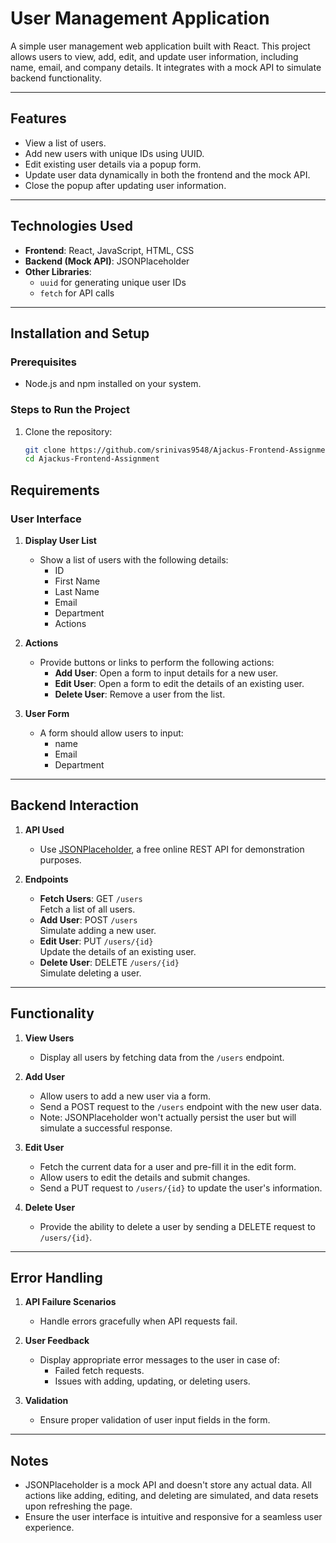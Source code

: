 # User Management Application

A simple user management web application built with React. This project allows users to view, add, edit, and update user information, including name, email, and company details. It integrates with a mock API to simulate backend functionality.

---

## Features

- View a list of users.
- Add new users with unique IDs using UUID.
- Edit existing user details via a popup form.
- Update user data dynamically in both the frontend and the mock API.
- Close the popup after updating user information.

---

## Technologies Used

- **Frontend**: React, JavaScript, HTML, CSS
- **Backend (Mock API)**: JSONPlaceholder
- **Other Libraries**:
  - `uuid` for generating unique user IDs
  - `fetch` for API calls

---

## Installation and Setup

### Prerequisites
- Node.js and npm installed on your system.

### Steps to Run the Project
1. Clone the repository:
   ```bash
   git clone https://github.com/srinivas9548/Ajackus-Frontend-Assignment.git
   cd Ajackus-Frontend-Assignment

## Requirements

### User Interface

1. **Display User List**  
   - Show a list of users with the following details:  
     - ID  
     - First Name  
     - Last Name  
     - Email  
     - Department
     - Actions  

2. **Actions**  
   - Provide buttons or links to perform the following actions:  
     - **Add User**: Open a form to input details for a new user.  
     - **Edit User**: Open a form to edit the details of an existing user.  
     - **Delete User**: Remove a user from the list.

3. **User Form**  
   - A form should allow users to input:  
     - name 
     - Email  
     - Department  

---

## Backend Interaction

1. **API Used**  
   - Use [JSONPlaceholder](https://jsonplaceholder.typicode.com/), a free online REST API for demonstration purposes.  

2. **Endpoints**  
   - **Fetch Users**: GET `/users`  
     Fetch a list of all users.  
   - **Add User**: POST `/users`  
     Simulate adding a new user.  
   - **Edit User**: PUT `/users/{id}`  
     Update the details of an existing user.  
   - **Delete User**: DELETE `/users/{id}`  
     Simulate deleting a user.

---

## Functionality

1. **View Users**  
   - Display all users by fetching data from the `/users` endpoint.  

2. **Add User**  
   - Allow users to add a new user via a form.  
   - Send a POST request to the `/users` endpoint with the new user data.  
   - Note: JSONPlaceholder won't actually persist the user but will simulate a successful response.

3. **Edit User**  
   - Fetch the current data for a user and pre-fill it in the edit form.  
   - Allow users to edit the details and submit changes.  
   - Send a PUT request to `/users/{id}` to update the user's information.  

4. **Delete User**  
   - Provide the ability to delete a user by sending a DELETE request to `/users/{id}`.  

---

## Error Handling

1. **API Failure Scenarios**  
   - Handle errors gracefully when API requests fail.  

2. **User Feedback**  
   - Display appropriate error messages to the user in case of:  
     - Failed fetch requests.  
     - Issues with adding, updating, or deleting users.  

3. **Validation**  
   - Ensure proper validation of user input fields in the form.  

---

## Notes

- JSONPlaceholder is a mock API and doesn't store any actual data. All actions like adding, editing, and deleting are simulated, and data resets upon refreshing the page.  
- Ensure the user interface is intuitive and responsive for a seamless user experience.  
